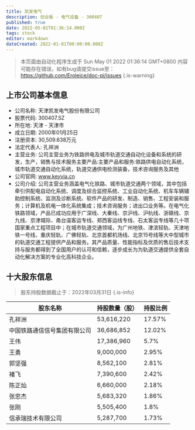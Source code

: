 ```yaml
---
title: 凯发电气
description: 创业板 - 电气设备 - 300407
published: true
date: 2022-05-01T01:36:14.000Z
tags: stock
editor: markdown
dateCreated: 2022-01-01T00:00:00.000Z
---
```


> 本页面由自动化程序生成于 Sun May 01 2022 01:36:14 GMT+0800
> 内容可能存在错误，如有bug请提交issue至：https://github.com/Eroleice/doc-pi/issues
{.is-warning}

## 上市公司基本信息
- 公司名称: 天津凯发电气股份有限公司
- 股票代码: 300407.SZ
- 所在地: 天津 - 天津市
- 成立日期: 2000年01月25日
- 注册资本: 30,509.638万元
- 法定代表人: 孔祥洲
- 主营业务: 公司主营业务为铁路供电及城市轨道交通自动化设备和系统的研发，生产，销售与技术服务主要产品:主要产品和服务:铁路供电自动化系统，城市轨道交通自动化系统，轨道交通供电检测装备，技术咨询服务及其他
- 公司官网: www.keyvia.cn
- 公司介绍: 公司主营业务涵盖电气化铁路、城市轨道交通两个领域，其中包括牵引供配电自动化系统、调度及综合监控系统、工业自动化系统、机车车辆辅助控制系统、监测及诊断系统、软件产品的研发、制造、销售、工程安装和服务；计算机及机电一体化系统集成；技术咨询服务；进出口业务等。在电气化铁路领域，产品已成功应用于广深线、大秦线、京沪线、沪杭线、浙赣线、京九线、京津城际、甬台温客运专线、郑西客运线专线、石太客运专线等几十项国家重点工程项目中；在城市轨道交通领域，为广州地铁、津滨轻轨、天津地铁一号线、重庆轻轨、广佛轻轨、北京首都机场线、北京15号线等大中型城市的轨道交通工程提供产品和服务。其产品质量、性能指标及优质的售后技术支持与服务都得到了全国用户的认可和信赖，逐步成长为为轨道交通提供全套自动化解决方案的专业化高科技企业。


## 十大股东信息
> 股东持股数据截止于：2022年03月31日
{.is-info}

| 股东名称 | 持股数量（股） | 持股比例 |
| --- | --- | --- |
| 孔祥洲 | 53,616,220 | 17.57% |
| 中国铁路通信信号集团有限公司 | 36,686,852 | 12.02% |
| 王伟 | 17,386,960 | 5.7% |
| 王勇 | 9,000,000 | 2.95% |
| 郭坚强 | 8,562,100 | 2.81% |
| 褚飞 | 7,390,600 | 2.42% |
| 陈正灿 | 6,660,000 | 2.18% |
| 张忠杰 | 5,683,320 | 1.86% |
| 张刚 | 5,505,400 | 1.8% |
| 信承瑞技术有限公司 | 5,287,700 | 1.73% |





